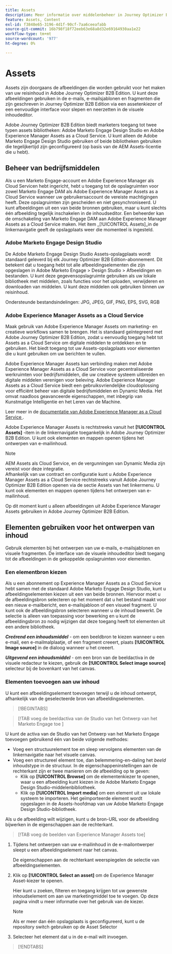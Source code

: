 ```yaml
---
title: Assets
description: Meer informatie over middelenbeheer in Journey Optimizer B2B Edition.
feature: Assets, Content
exl-id: f3848e65-3196-4d1f-90cf-7aa6ceeafabb
source-git-commit: 16b798f18f72eeb63e68a8d32e69164930aa1e22
workflow-type: tm+mt
source-wordcount: '977'
ht-degree: 0%

---
```


# Assets

Assets zijn doorgaans de afbeeldingen die worden gebruikt voor het maken van uw reisinhoud in Adobe Journey Optimizer B2B Edition. U kunt deze afbeeldingen gebruiken in de e-mails, e-mailsjablonen en fragmenten die zijn geschreven in Journey Optimizer B2B Edition via een assetenkiezer of een eenvoudige interface voor slepen en neerzetten in de visuele inhoudeditor.

Adobe Journey Optimizer B2B Edition biedt marketers toegang tot twee typen assets bibliotheken: Adobe Marketo Engage Design Studio en Adobe Experience Manager Assets as a Cloud Service. U kunt alleen de Adobe Marketo Engage Design Studio gebruiken of beide bibliotheken gebruiken die tegelijkertijd zijn geconfigureerd (op basis van de AEM Assets-licentie die u hebt).

## Beheer van bedrijfsmiddelen

Als u een Marketo Engage-account en Adobe Experience Manager als Cloud Servicen hebt ingericht, hebt u toegang tot de opslagruimten voor zowel Marketo Engage DAM als Adobe Experience Manager Assets as a Cloud Service wanneer uw gebruikersaccount de vereiste machtigingen heeft. Deze opslagruimten zijn gescheiden en niet gesynchroniseerd. U kunt afbeeldingen uit een van beide bronnen gebruiken, maar u kunt slechts één afbeelding tegelijk inschakelen in de inhoudseditor. Een beheerder kan de omschakeling van Marketo Engage DAM aan Adobe Experience Manager Assets as a Cloud Service maken. Het item _[!UICONTROL Assets]_in de linkernavigatie geeft de opslagplaats weer die momenteel is ingesteld.

### Adobe Marketo Engage Design Studio

De Adobe Marketo Engage Design Studio Assets-opslagplaats wordt standaard geleverd bij elk Journey Optimizer B2B Edition-abonnement. Dit betekent dat u toegang hebt tot alle afbeeldingselementen die zijn opgeslagen in Adobe Marketo Engage > Design Studio > Afbeeldingen en bestanden. U kunt deze gegevensopslagruimte gebruiken als uw lokale bibliotheek met middelen, zoals functies voor het uploaden, verwijderen en downloaden van middelen. U kunt deze middelen ook gebruiken binnen uw reisinhoud.

Ondersteunde bestandsindelingen: JPG, JPEG, GIF, PNG, EPS, SVG, RGB

### Adobe Experience Manager Assets as a Cloud Service

Maak gebruik van Adobe Experience Manager Assets om marketing- en creatieve workflows samen te brengen. Het is standaard geïntegreerd met Adobe Journey Optimizer B2B Edition, zodat u eenvoudig toegang hebt tot Assets as a Cloud Service om digitale middelen te ontdekken en te gebruiken. Het biedt toegang tot uw Assets-opslagplaats voor elementen die u kunt gebruiken om uw berichten te vullen.

Adobe Experience Manager Assets kan verbinding maken met Adobe Experience Manager Assets as a Cloud Service voor gecentraliseerde werkruimten voor bedrijfsmiddelen, die uw creatieve systeem uitbreiden en digitale middelen verenigen voor beleving. Adobe Experience Manager Assets as a Cloud Service biedt een gebruiksvriendelijke cloudoplossing voor efficiënt beheer van digitale bedrijfsmiddelen en Dynamic Media. Het omvat naadloos geavanceerde eigenschappen, met inbegrip van Kunstmatige Intelligentie en het Leren van de Machine.

Leer meer in de [ documentatie van Adobe Experience Manager as a Cloud Service ](https://experienceleague.adobe.com/en/docs/experience-manager-cloud-service/content/assets/overview).

Adobe Experience Manager Assets is rechtstreeks vanuit het **[!UICONTROL Assets]** -item in de linkernavigatie toegankelijk in Adobe Journey Optimizer B2B Edition. U kunt ook elementen en mappen openen tijdens het ontwerpen van e-mailinhoud.

>[!NOTE]
>
>AEM Assets als Cloud Service, en de vergunningen van Dynamic Media zijn vereist voor deze integratie.<br/>
>Afhankelijk van uw contract en configuratie kunt u Adobe Experience Manager Assets as a Cloud Service rechtstreeks vanuit Adobe Journey Optimizer B2B Edition openen via de sectie Assets van het linkermenu. U kunt ook elementen en mappen openen tijdens het ontwerpen van e-mailinhoud.

Op dit moment kunt u alleen afbeeldingen uit Adobe Experience Manager Assets gebruiken in Adobe Journey Optimizer B2B Edition.

## Elementen gebruiken voor het ontwerpen van inhoud

Gebruik elementen bij het ontwerpen van uw e-mails, e-mailsjablonen en visuele fragmenten. De interface van de visuele inhoudeditor biedt toegang tot de afbeeldingen in de gekoppelde opslagruimten voor elementen.

### Een elementbron kiezen

Als u een abonnement op Experience Manager Assets as a Cloud Service hebt samen met de standaard Adobe Marketo Engage Design Studio, kunt u afbeeldingselementen kiezen uit een van beide bronnen. Hiervoor moet u de afbeeldingsbron selecteren op het moment dat u het bestand maakt voor een nieuw e-mailbericht, een e-mailsjabloon of een visueel fragment. U kunt ook de afbeeldingsbron selecteren wanneer u de inhoud bewerkt. De selectie is alleen van toepassing voor bewerking en u kunt de afbeeldingsbron zo nodig wijzigen dat deze toegang heeft tot elementen uit een andere bibliotheek.

_**Creërend een inhoudsmiddel**_ - om een beeldbron te kiezen wanneer u een e-mail, een e-mailmalplaatje, of een fragment creeert, plaats **[!UICONTROL Image source]** in de dialoog wanneer u het creeert.

_**Uitgevend een inhoudsmiddel**_ - om een bron van de beeldactiva in de visuele redacteur te kiezen, gebruik de **[!UICONTROL Select image source]** selecteur bij de bovenkant van het canvas.

### Elementen toevoegen aan uw inhoud

U kunt een afbeeldingselement toevoegen terwijl u de inhoud ontwerpt, afhankelijk van de geselecteerde bron van afbeeldingselementen.

>[!BEGINTABS]

>[!TAB  voeg de beeldactiva van de Studio van het Ontwerp van het Marketo Engage toe ]

U kunt de activa van de Studio van het Ontwerp van het Marketo Engage toevoegen gebruikend één van beide volgende methodes:

* Voeg een structuurelement toe en sleep vervolgens elementen van de linkernavigatie naar het visuele canvas.
* Voeg een structureel element toe, dan belemmering-en-daling het _beeld_ inhoudstype in de structuur. In de eigenschappeninstellingen aan de rechterkant zijn er twee manieren om de afbeelding op te geven:
   * Klik op **[!UICONTROL Browse]** om de elementenkiezer te openen, waar u een afbeelding kunt kiezen in de Adobe Marketo Engage Design Studio-middelenbibliotheek.
   * Klik op **[!UICONTROL Import media]** om een element uit uw lokale systeem te importeren. Het geïmporteerde element wordt opgeslagen in de Assets-hoofdmap van uw Adobe Marketo Engage Design Studio-bibliotheek.

Als u de afbeelding wilt wijzigen, kunt u de bron-URL voor de afbeelding bijwerken in de eigenschappen aan de rechterkant.

>[!TAB  voeg de beelden van Experience Manager Assets toe]

1. Tijdens het ontwerpen van uw e-mailinhoud in de e-mailontwerper sleept u een afbeeldingselement naar het canvas.

   De eigenschappen aan de rechterkant weerspiegelen de selectie van afbeeldingselementen.

1. Klik op **[!UICONTROL Select an asset]** om de Experience Manager Asset-kiezer te openen.

   Hier kunt u zoeken, filteren en toegang krijgen tot uw gewenste inhoudselement om aan uw marketingmiddel toe te voegen. Op deze pagina vindt u meer informatie over het gebruik van de kiezer.

   >[!NOTE]
   >
   >Als er meer dan één opslagplaats is geconfigureerd, kunt u de repository switch gebruiken op de Asset Selector

1. Selecteer het element dat u in de e-mail wilt invoegen.

>[!ENDTABS]
